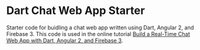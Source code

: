# Dart Chat Web App Starter

Starter code for buidling a chat web app written using Dart, Angular 2, and Firebase 3. This code is used in the online tutorial [Build a Real-Time Chat Web App with Dart, Angular 2, and Firebase 3]().